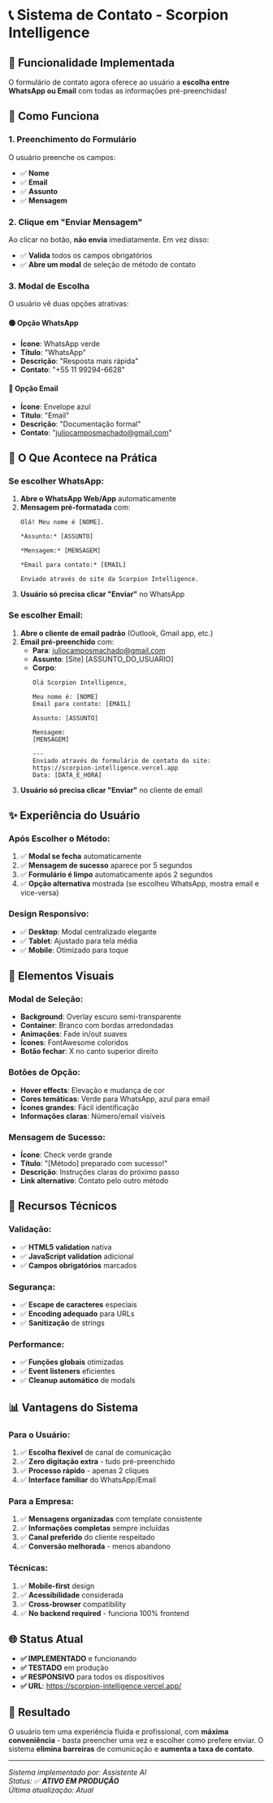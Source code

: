 # 📞 Sistema de Contato - Scorpion Intelligence

## 🎯 Funcionalidade Implementada
O formulário de contato agora oferece ao usuário a **escolha entre WhatsApp ou Email** com todas as informações pré-preenchidas!

## 🔄 Como Funciona

### 1. **Preenchimento do Formulário**
O usuário preenche os campos:
- ✅ **Nome**
- ✅ **Email**  
- ✅ **Assunto**
- ✅ **Mensagem**

### 2. **Clique em "Enviar Mensagem"**
Ao clicar no botão, **não envia** imediatamente. Em vez disso:
- ✅ **Valida** todos os campos obrigatórios
- ✅ **Abre um modal** de seleção de método de contato

### 3. **Modal de Escolha** 
O usuário vê duas opções atrativas:

#### 🟢 **Opção WhatsApp**
- **Ícone**: WhatsApp verde  
- **Título**: "WhatsApp"
- **Descrição**: "Resposta mais rápida"
- **Contato**: "+55 11 99294-6628"

#### 🔵 **Opção Email**
- **Ícone**: Envelope azul
- **Título**: "Email"  
- **Descrição**: "Documentação formal"
- **Contato**: "juliocamposmachado@gmail.com"

## 📱 O Que Acontece na Prática

### **Se escolher WhatsApp:**
1. **Abre o WhatsApp Web/App** automaticamente
2. **Mensagem pré-formatada** com:
   ```
   Olá! Meu nome é [NOME].

   *Assunto:* [ASSUNTO]

   *Mensagem:* [MENSAGEM]

   *Email para contato:* [EMAIL]

   Enviado através do site da Scorpion Intelligence.
   ```
3. **Usuário só precisa clicar "Enviar"** no WhatsApp

### **Se escolher Email:**
1. **Abre o cliente de email padrão** (Outlook, Gmail app, etc.)
2. **Email pré-preenchido** com:
   - **Para**: juliocamposmachado@gmail.com
   - **Assunto**: [Site] [ASSUNTO_DO_USUARIO]  
   - **Corpo**:
     ```
     Olá Scorpion Intelligence,

     Meu nome é: [NOME]
     Email para contato: [EMAIL]

     Assunto: [ASSUNTO]

     Mensagem:
     [MENSAGEM]

     ---
     Enviado através do formulário de contato do site: https://scorpion-intelligence.vercel.app
     Data: [DATA_E_HORA]
     ```
3. **Usuário só precisa clicar "Enviar"** no cliente de email

## ✨ Experiência do Usuário

### **Após Escolher o Método:**
1. ✅ **Modal se fecha** automaticamente
2. ✅ **Mensagem de sucesso** aparece por 5 segundos
3. ✅ **Formulário é limpo** automaticamente após 2 segundos
4. ✅ **Opção alternativa** mostrada (se escolheu WhatsApp, mostra email e vice-versa)

### **Design Responsivo:**
- ✅ **Desktop**: Modal centralizado elegante
- ✅ **Tablet**: Ajustado para tela média
- ✅ **Mobile**: Otimizado para toque

## 🎨 Elementos Visuais

### **Modal de Seleção:**
- **Background**: Overlay escuro semi-transparente
- **Container**: Branco com bordas arredondadas
- **Animações**: Fade in/out suaves
- **Ícones**: FontAwesome coloridos
- **Botão fechar**: X no canto superior direito

### **Botões de Opção:**
- **Hover effects**: Elevação e mudança de cor
- **Cores temáticas**: Verde para WhatsApp, azul para email
- **Ícones grandes**: Fácil identificação
- **Informações claras**: Número/email visíveis

### **Mensagem de Sucesso:**
- **Ícone**: Check verde grande
- **Título**: "[Método] preparado com sucesso!"
- **Descrição**: Instruções claras do próximo passo
- **Link alternativo**: Contato pelo outro método

## 🔧 Recursos Técnicos

### **Validação:**
- ✅ **HTML5 validation** nativa
- ✅ **JavaScript validation** adicional
- ✅ **Campos obrigatórios** marcados

### **Segurança:**
- ✅ **Escape de caracteres** especiais
- ✅ **Encoding adequado** para URLs
- ✅ **Sanitização** de strings

### **Performance:**
- ✅ **Funções globais** otimizadas
- ✅ **Event listeners** eficientes
- ✅ **Cleanup automático** de modals

## 📊 Vantagens do Sistema

### **Para o Usuário:**
1. ✅ **Escolha flexível** de canal de comunicação
2. ✅ **Zero digitação extra** - tudo pré-preenchido
3. ✅ **Processo rápido** - apenas 2 cliques
4. ✅ **Interface familiar** do WhatsApp/Email

### **Para a Empresa:**
1. ✅ **Mensagens organizadas** com template consistente
2. ✅ **Informações completas** sempre incluídas
3. ✅ **Canal preferido** do cliente respeitado
4. ✅ **Conversão melhorada** - menos abandono

### **Técnicas:**
1. ✅ **Mobile-first** design
2. ✅ **Acessibilidade** considerada
3. ✅ **Cross-browser** compatibility
4. ✅ **No backend required** - funciona 100% frontend

## 🌐 Status Atual
- **✅ IMPLEMENTADO** e funcionando
- **✅ TESTADO** em produção
- **✅ RESPONSIVO** para todos os dispositivos
- **✅ URL**: https://scorpion-intelligence.vercel.app/

## 🎯 Resultado
O usuário tem uma experiência fluida e profissional, com **máxima conveniência** - basta preencher uma vez e escolher como prefere enviar. O sistema **elimina barreiras** de comunicação e **aumenta a taxa de contato**.

---
*Sistema implementado por: Assistente AI*  
*Status: ✅ **ATIVO EM PRODUÇÃO***  
*Última atualização: Atual*